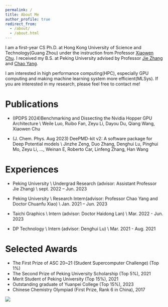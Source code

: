 ```yaml
---
permalink: /
title: About Me
author_profile: true
redirect_from: 
  - /about/
  - /about.html
---
```


I am a first-year CS Ph.D. at Hong Kong University of Science and Technology(Guang Zhou) under the instruction from Professor [Xiaowen Chu](https://sites.google.com/view/chuxiaowen). I received my B.S. at Peking University advised by Professor [Jie Zhang](https://www.chaselab.wiki/) and [Chao Yang](https://www.math.pku.edu.cn/teachers/yangch/english/index.html).

I am interested in high performance computing(HPC), especially GPU computing and making machine learning system more efficient(MLSys). If you are interested in my research, please feel free to contact me!

# Publications
- (IPDPS 2024)Benchmarking and Dissecting the Nvidia Hopper GPU Architecture \\
Weile Luo, Ruibo Fan, Zeyu Li, Dayou Du, Qiang Wang, Xiaowen Chu

- (J. Chem. Phys. Aug 2023) DeePMD-kit v2: A software package for Deep Potential models \\
Jinzhe Zeng, Duo Zhang, Denghui Lu, Pinghui Mo, Zeyu Li, ..., Weinan E, Roberto Car, Linfeng Zhang, Han Wang

# Experiences
- Peking University  \\
Undergrad Research (advisor: Assistant Professor Jie Zhang) \\
sept. 2022 – Jun. 2023 

- Peking University \\
Research Intern(advisor: Professor Chao Yang and Doctor Chuanfu Xiao) \\
Jan. 2021 – Jun. 2023

- Taichi Graphics \\
Intern (advisor: Doctor Haidong Lan) \\
Mar. 2022 - Jun. 2023

- DP Technology \\
Intern (advisor: Denghui Lu) \\
Mar. 2021 - Aug. 2021

# Selected Awards
- The First Prize of ASC 20~21 (Student Supercomputer Challenge) (Top 1%)
- The Second Prize of Peking University Scholarship (Top 5%), 2021
- Merit Student of Peking University (Top 15%), 2021
- Outstanding graduate of Yuanpei College (Top 15%), 2023
- Chinese Chemistry Olympiad (First Prize, Rank 6 in China), 2017

<a href="https://clustrmaps.com/site/1by9p"  title="Visit tracker"><img src="//www.clustrmaps.com/map_v2.png?d=_Djo4mzjSb1favzToCmkQ53w-D3ydYk_aiivY5nyBKY&cl=ffffff&w=600" /></a>